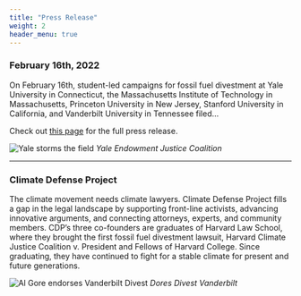 ```yaml
---
title: "Press Release"
weight: 2
header_menu: true
---
```


### February 16th, 2022

On February 16th, student-led campaigns for fossil fuel divestment at Yale University in Connecticut, the Massachusetts Institute of Technology in Massachusetts, Princeton University in New Jersey, Stanford University in California, and Vanderbilt University in Tennessee filed...


Check out [this page](services) for the full press release.

![Yale storms the field](images/yale_foot.PNG)
*Yale Endowment Justice Coalition*

---

### Climate Defense Project

The climate movement needs climate lawyers.  Climate Defense Project fills a gap in the legal landscape by supporting front-line activists, advancing innovative arguments, and connecting attorneys, experts, and community members.  CDP’s three co-founders are graduates of Harvard Law School, where they brought the first fossil fuel divestment lawsuit, Harvard Climate Justice Coalition v. President and Fellows of Harvard College.  Since graduating, they have continued to fight for a stable climate for present and future generations.

![Al Gore endorses Vanderbilt Divest](images/gore2.jpg)
*Dores Divest Vanderbilt*